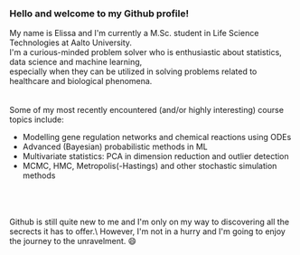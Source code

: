 ### Hello and welcome to my Github profile!

My name is Elissa and I'm currently a M.Sc. student in Life Science Technologies at Aalto University.\
I'm a curious-minded problem solver who is enthusiastic about statistics, data science and machine learning,\
especially when they can be utilized in solving problems related to healthcare and biological phenomena.
<br>
<br>
<br>
Some of my most recently encountered (and/or highly interesting) course topics include:
- Modelling gene regulation networks and chemical reactions using ODEs
- Advanced (Bayesian) probabilistic methods in ML
- Multivariate statistics: PCA in dimension reduction and outlier detection
- MCMC, HMC, Metropolis(-Hastings) and other stochastic simulation methods
<br>
<br>
<br>
Github is still quite new to me and I'm only on my way to discovering all the secrects it has to offer.\
However, I'm not in a hurry and I'm going to enjoy the journey to the unravelment. 😄
